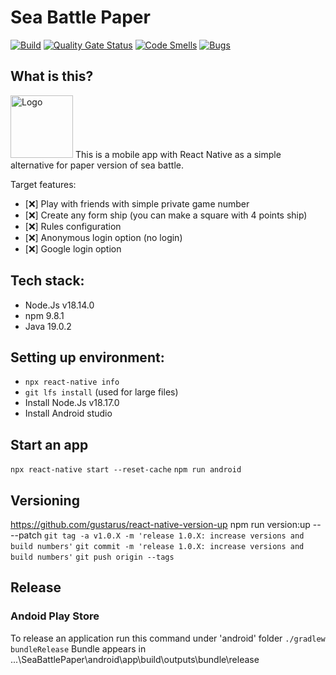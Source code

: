 # Sea Battle Paper

[![Build](https://github.com/valentk777/SeaBattlePaper/actions/workflows/main.yml/badge.svg?branch=main)](https://github.com/valentk777/SeaBattlePaper/actions/workflows/main.yml)
[![Quality Gate Status](https://sonarcloud.io/api/project_badges/measure?project=valentk777_SeaBattlePaper&metric=alert_status)](https://sonarcloud.io/summary/new_code?id=valentk777_SeaBattlePaper)
[![Code Smells](https://sonarcloud.io/api/project_badges/measure?project=valentk777_SeaBattlePaper&metric=code_smells)](https://sonarcloud.io/summary/new_code?id=valentk777_SeaBattlePaper)
[![Bugs](https://sonarcloud.io/api/project_badges/measure?project=valentk777_SeaBattlePaper&metric=bugs)](https://sonarcloud.io/summary/new_code?id=valentk777_SeaBattlePaper)

<!-- 
<a href='https://play.google.com/store/apps/details?id=com.baitupasaulis.SeaBattlePaper&pcampaignid=pcampaignidMKT-Other-global-all-co-prtnr-py-PartBadge-Mar2515-1'>
  <img alt='Get it on Google Play' src='https://github.com/valentk777/SeaBattlePaper/blob/a13b767cb0c3e90c112971bf98efb2ea90462474/Design/Screenshots%20-%20v2/feature%20graphic.jpg'/>
</a>
-->

## What is this?
<div align="left">
  <img alt='Logo' src='https://github.com/valentk777/SeaBattlePaper/blob/f0a422086034b20f818d739c66996d083c1cdf73/Design/Icon%20v1/Icon-v1.png' height="100"  />
This is a mobile app with React Native as a simple alternative for paper version of sea battle. 

Target features:
- [❌] Play with friends with simple private game number
- [❌] Create any form ship (you can make a square with 4 points ship)
- [❌] Rules configuration
- [❌] Anonymous login option (no login)
- [❌] Google login option

</div> 

<!-- ## Screenshots -->

<!-- <div align="center">
  <img alt='screen' src='https://github.com/valentk777/SeaBattlePaper/blob/a13b767cb0c3e90c112971bf98efb2ea90462474/Design/Screenshots%20-%20v2/Screenshot_1696347994.png' height="400" />
  <img alt='screen' src='https://github.com/valentk777/SeaBattlePaper/blob/a13b767cb0c3e90c112971bf98efb2ea90462474/Design/Screenshots%20-%20v2/Screenshot_1696347478.png' height="400" />
  <img alt='screen' src='https://github.com/valentk777/SeaBattlePaper/blob/a13b767cb0c3e90c112971bf98efb2ea90462474/Design/Screenshots%20-%20v2/Screenshot_1696347449.png' height="400" />
  <img alt='screen' src='https://github.com/valentk777/SeaBattlePaper/blob/a13b767cb0c3e90c112971bf98efb2ea90462474/Design/Screenshots%20-%20v2/Screenshot_1696347622.png' height="400" />
  <img alt='screen' src='https://github.com/valentk777/SeaBattlePaper/blob/a13b767cb0c3e90c112971bf98efb2ea90462474/Design/Screenshots%20-%20v2/Screenshot_1696347280.png' height="400" />
</div> -->

## Tech stack:

- Node.Js v18.14.0
- npm 9.8.1
- Java 19.0.2

## Setting up environment:
- `npx react-native info`
- `git lfs install` (used for large files)
- Install Node.Js v18.17.0
- Install Android studio

## Start an app

`npx react-native start --reset-cache`
`npm run android`

## Versioning
https://github.com/gustarus/react-native-version-up
npm run version:up -- --patch
`git tag -a v1.0.X -m 'release 1.0.X: increase versions and build numbers'`
`git commit -m 'release 1.0.X: increase versions and build numbers'`
`git push origin --tags`
<!-- `npm install -g react-native-version`
change version in packages.json. then run command
`react-native-version --never-amend` 

# json to base64 in git bash
cat google-services.json | base64

Icons:
https://www.svgrepo.com/
https://developers.facebook.com/apps/1681157749072450/dashboard/
-->

## Release

### Andoid Play Store
To release an application run this command under 'android' folder
`./gradlew bundleRelease`
Bundle appears in ...\SeaBattlePaper\android\app\build\outputs\bundle\release
<!-- https://play.google.com/console/u/0/developers/6969098457648081136/app-list -->

<!-- 
## Notes:
to link new fonts: `npx react-native-asset`
icon colections: https://www.svgrepo.com/collections/

  -->

<!--
Useful videos
Release to Google Play Store
https://www.youtube.com/watch?v=A3--3Ozxz6o
https://www.youtube.com/watch?v=oBWBDaqNuws&t=416s


# CMD
keytool -genkey -v -keystore my-upload-key.keystore -alias seabattlepaper -keyalg RSA -keysize 2048 -validity 10000
ANDROID_SIGNING_ALIAS - alias when creating keystore
ANDROID_SIGNING_KEY_PASSWORD - your password

# open GIT CMD and run command
openssl base64 < my-upload-key.keystore  | tr -d '\n' | tee my-upload-key.keystore.base64.txt
remove new lines at the end of txt files and you will have this value
ANDROID_SIGNING_KEY_BASE64 - generated file to base64

ANDROID_SIGNING_STORE_PASSWORD - 
GOOGLE_SERVICES_JSON - Base64 excoded google-service.json with project_info and client sections.
SERVICE_ACCOUNT_JSON - service accound from google console where private_key and client_email is listed. Set as PLAIN TEXT
SONAR_CLOUD_TOKEN - Generated token in sonar cloud. it is NOT project key
-->